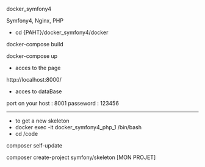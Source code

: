 docker_symfony4

Symfony4, Nginx, PHP 

* cd {PAHT}/docker_symfony4/docker

docker-compose build

docker-compose up

* acces to the page 

http://localhost:8000/

* acces to dataBase

port on your host : 8001 passeword : 123456

--------------------------------------------------------------

* to get a new skeleton
* docker exec -it docker_symfony4_php_1 /bin/bash
* cd /code

composer self-update

composer create-project symfony/skeleton [MON PROJET]
